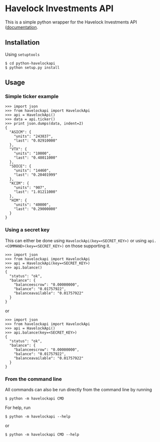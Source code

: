 # Havelock Investments API

This is a simple python wrapper for the Havelock Investments API
([documentation](https://www.havelockinvestments.com/apidoc.php).

## Installation

Using `setuptools`

	$ cd python-havelockapi
	$ python setup.py install

## Usage

### Simple ticker example

	>>> import json
    >>> from havelockapi import HavelockApi
	>>> api = HavelockApi()
	>>> data = api.ticker()
	>>> print json.dumps(data, indent=2)
	{
	  "ASICM": {
	    "units": "243837", 
	    "last": "0.02910000"
      }, 
      "VTX": {
        "units": "10000", 
        "last": "0.48011000"
      }, 
      "SDICE": {
        "units": "14460", 
        "last": "0.20401999"
      }, 
      "KCIM": {
        "units": "907", 
        "last": "1.01211000"
      }, 
      "HIM": {
        "units": "40000", 
        "last": "0.29000000"
      }
    }

### Using a secret key

This can either be done using `HavelockApi(key=<SECRET_KEY>)` or
using `api.<COMMAND>(key=<SECRET_KEY>)` on those supporting it.

	>>> import json
    >>> from havelockapi import HavelockApi
	>>> api = HavelockApi(key=<SECRET_KEY>)
	>>> api.balance()
	{
      "status": "ok", 
      "balance": {
        "balanceescrow": "0.00000000", 
        "balance": "0.01757922", 
        "balanceavailable": "0.01757922"
      }
    }

or

	>>> import json
    >>> from havelockapi import HavelockApi
	>>> api = HavelockApi()
	>>> api.balance(key=<SECRET_KEY>)
	{
      "status": "ok", 
      "balance": {
        "balanceescrow": "0.00000000", 
        "balance": "0.01757922", 
        "balanceavailable": "0.01757922"
      }
    }

### From the command line

All commands can also be run directly from the command line by running

    $ python -m havelockapi CMD
	
For help, run
	
	$ python -m havelockapi --help
	
or

	$ python -m havelockapi CMD --help
